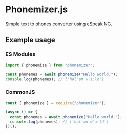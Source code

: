 # Phonemizer.js

Simple text to phones converter using eSpeak NG.

## Example usage

### ES Modules

```js
import { phonemize } from "phonemizer";

const phonemes = await phonemize("Hello world.");
console.log(phonemes); // ['həlˈəʊ wˈɜːld']
```

### CommonJS

```js
const { phonemize } = require("phonemizer");

(async () => {
  const phonemes = await phonemize("Hello world.");
  console.log(phonemes); // ['həlˈəʊ wˈɜːld']
})();
```
